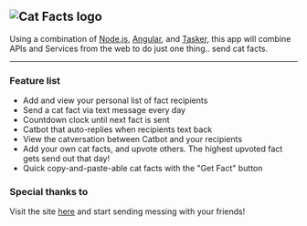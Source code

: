 ![Cat Facts logo](http://i.imgur.com/9RGJ5Ea.png)
---
Using a combination of [Node.js](https://nodejs.org), [Angular](https://angularjs.org/), and [Tasker](https://tasker.dinglisch.net/), this app will combine APIs and Services from the web to do just one thing.. send cat facts.

---
### Feature list
- Add and view your personal list of fact recipients
- Send a cat fact via text message every day
- Countdown clock until next fact is sent
- Catbot that auto-replies when recipients text back
- View the catversation between Catbot and your recipients
- Add your own cat facts, and upvote others. The highest upvoted fact gets send out that day!
- Quick copy-and-paste-able cat facts with the "Get Fact" button

### Special thanks to

Visit the site [here](https://cat-fact-herokuapp.com) and start sending messing with your friends!